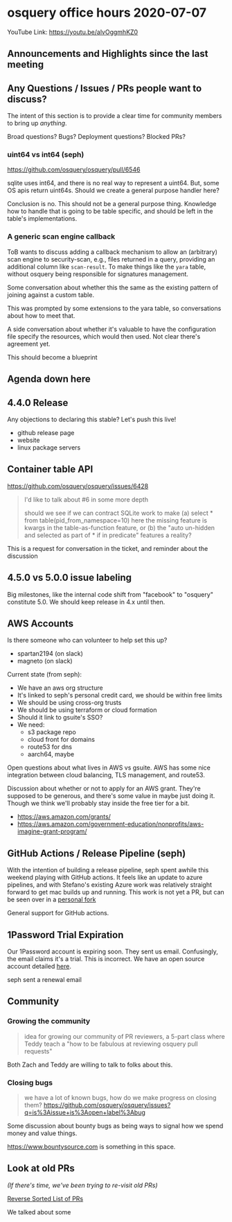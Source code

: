 # osquery office hours 2020-07-07

YouTube Link: https://youtu.be/alvOggmhKZ0

## Announcements and Highlights since the last meeting

## Any Questions / Issues / PRs people want to discuss?

The intent of this section is to provide a clear time for community
members to bring up _anything_.

Broad questions? Bugs? Deployment questions? Blocked PRs?

### uint64 vs int64 (seph)

https://github.com/osquery/osquery/pull/6546

sqlite uses int64, and there is no real way to represent a
uint64. But, some OS apis return uint64s. Should we create a general
purpose handler here?

Conclusion is no. This should not be a general purpose
thing. Knowledge how to handle that is going to be table specific, and
should be left in the table's implementations.


### A generic scan engine callback

ToB wants to discuss adding a callback mechanism to allow an
(arbitrary) scan engine to security-scan, e.g., files returned in a
query, providing an additional column like `scan-result`. To make
things like the `yara` table, without osquery being responsible for
signatures management.

Some conversation about whether this the same as the existing pattern
of joining against a custom table.

This was prompted by some extensions to the yara table, so
conversations about how to meet that.

A side conversation about whether it's valuable to have the
configuration file specify the resources, which would then used. Not
clear there's agreement yet.

This should become a blueprint

## Agenda down here

## 4.4.0 Release

Any objections to declaring this stable? Let's push this live!
* github release page
* website
* linux package servers

## Container table API

https://github.com/osquery/osquery/issues/6428

> I'd like to talk about #6 in some more depth
> 
> should we see if we can contract SQLite work to make (a) select *
> from table(pid_from_namespace=10) here the missing feature is kwargs
> in the table-as-function feature, or (b) the "auto un-hidden and
> selected as part of * if in predicate" features a reality?

This is a request for conversation in the ticket, and reminder about
the discussion

## 4.5.0 vs 5.0.0 issue labeling

Big milestones, like the internal code shift from "facebook" to
"osquery" constitute 5.0. We should keep release in 4.x until then.

## AWS Accounts

Is there someone who can volunteer to help set this up?
* spartan2194 (on slack)
* magneto (on slack)

Current state (from seph): 
* We have an aws org structure
* It's linked to seph's personal credit card, we should be within free
  limits
* We should be using cross-org trusts
* We should be using terraform or cloud formation
* Should it link to gsuite's SSO?
* We need:
    * s3 package repo
    * cloud front for domains
    * route53 for dns
    * aarch64, maybe

Open questions about what lives in AWS vs gsuite. AWS has some nice
integration between cloud balancing, TLS management, and route53.

Discussion about whether or not to apply for an AWS grant. They're
supposed to be generous, and there's some value in maybe just doing
it. Though we think we'll probably stay inside the free tier for a
bit.
* https://aws.amazon.com/grants/
* https://aws.amazon.com/government-education/nonprofits/aws-imagine-grant-program/

## GitHub Actions / Release Pipeline (seph)

With the intention of building a release pipeline, seph spent awhile
this weekend playing with GitHub actions. It feels like an update to
azure pipelines, and with Stefano's existing Azure work was relatively
straight forward to get mac builds up and running. This work is not
yet a PR, but can be seen over in a [personal
fork](https://github.com/directionless/osquery/pull/2)

General support for GitHub actions. 

## 1Password Trial Expiration

Our 1Password account is expiring soon. They sent us
email. Confusingly, the email claims it's a trial. This is
incorrect. We have an open source account detailed
[here](https://github.com/1Password/1password-teams-open-source#osquery).

seph sent a renewal email

## Community

### Growing the community

> idea for growing our community of PR reviewers, a 5-part class where
> Teddy teach a "how to be fabulous at reviewing osquery pull
> requests"

Both Zach and Teddy are willing to talk to folks about this. 

### Closing bugs

> we have a lot of known bugs, how do we make progress on closing
> them?
> https://github.com/osquery/osquery/issues?q=is%3Aissue+is%3Aopen+label%3Abug

Some discussion about bounty bugs as being ways to signal how we spend
money and value things.

https://www.bountysource.com is something in this space.


## Look at old PRs 

_(If there's time, we've been trying to re-visit old PRs)_

[Reverse Sorted List of
PRs](https://github.com/osquery/osquery/pulls?q=is%3Apr+is%3Aopen+sort%3Acreated-asc)

We talked about some
